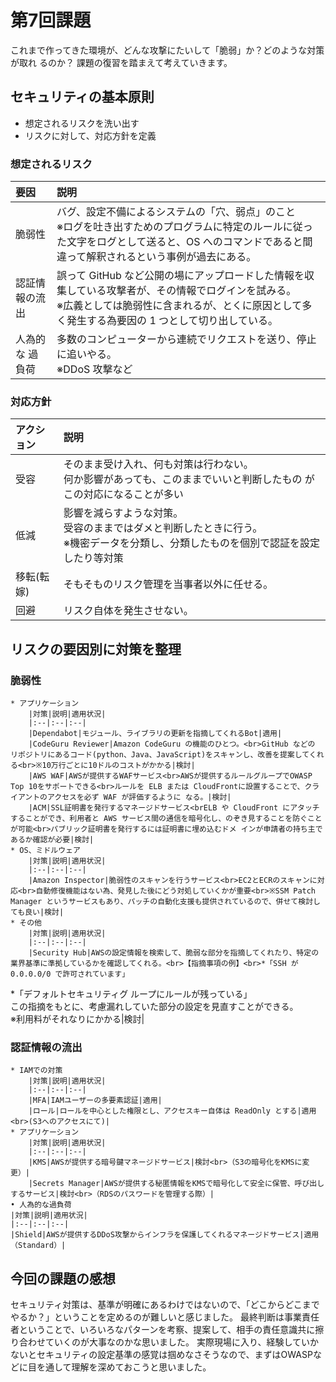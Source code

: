 # 第7回課題 

これまで作ってきた環境が、どんな攻撃にたいして「脆弱」か？どのような対策が取れ
るのか？ 
課題の復習を踏まえて考えていきます。

## セキュリティの基本原則
* 想定されるリスクを洗い出す
* リスクに対して、対応方針を定義

### 想定されるリスク
   |要因|説明|
   |:--|:--|
  |脆弱性|バグ、設定不備によるシステムの「穴、弱点」のこと<br>※ログを吐き出すためのプログラムに特定のルールに従った文字をログとして送ると、OS へのコマンドであると間違って解釈されるという事例が過去にある。|
  |認証情報の流出|誤って GitHub など公開の場にアップロードした情報を収集している攻撃者が、その情報でログインを試みる。<br>※広義としては脆弱性に含まれるが、とくに原因として多く発生する為要因の 1 つとして切り出している。|
  |人為的な 過負荷|多数のコンピューターから連続でリクエストを送り、停止に追いやる。<br>※DDoS 攻撃など|

### 対応方針
  |アクション|説明|
  |:--|:--|
  |受容|そのまま受け入れ、何も対策は行わない。<br>何か影響があっても、このままでいいと判断したもの   がこの対応になることが多い|
  |低減|影響を減らすような対策。<br>受容のままではダメと判断したときに行う。<br>※機密データを分類し、分類したものを個別で認証を設定したり等対策　|
  |移転(転嫁)|そもそものリスク管理を当事者以外に任せる。|
  |回避|リスク自体を発生させない。|


## リスクの要因別に対策を整理
### 脆弱性
    * アプリケーション
        |対策|説明|適用状況|
        |:--|:--|:--|
        |Dependabot|モジュール、ライブラリの更新を指摘してくれるBot|適用|
        |CodeGuru Reviewer|Amazon CodeGuru の機能のひとつ。<br>GitHub などの リポジトリにあるコード(python、Java、JavaScript)をスキャンし、改善を提案してくれる<br>※10万行ごとに10ドルのコストがかかる|検討|
        |AWS WAF|AWSが提供するWAFサービス<br>AWSが提供するルールグループでOWASP Top 10をサポートできる<br>ルールを ELB または CloudFrontに設置することで、クライアントのアクセスを必ず WAF が評価するように なる。|検討|
        |ACM|SSL証明書を発行するマネージドサービス<brELB や CloudFront にアタッチすることができ、利用者と AWS サービス間の通信を暗号化し、のぞき見することを防ぐことが可能<br>パブリック証明書を発行するには証明書に埋め込むドメ インが申請者の持ち主であるか確認が必要|検討|
    * OS、ミドルウェア
        |対策|説明|適用状況|
        |:--|:--|:--|
        |Amazon Inspector|脆弱性のスキャンを行うサービス<br>EC2とECRのスキャンに対応<br>自動修復機能はない為、発見した後にどう対処していくかが重要<br>※SSM Patch Manager というサービスもあり、パッチの自動化支援も提供されているので、併せて検討しても良い|検討|
    * その他
        |対策|説明|適用状況|
        |:--|:--|:--|
        |Security Hub|AWSの設定情報を検索して、脆弱な部分を指摘してくれたり、特定の業界基準に準拠しているかを確認してくれる。<br>【指摘事項の例】<br>*「SSH が 0.0.0.0/0 で許可されています」 
*「デフォルトセキュリティグ ループにルールが残っている」<br>この指摘をもとに、考慮漏れしていた部分の設定を見直すことができる。<br>※利用料がそれなりにかかる|検討|
### 認証情報の流出
    * IAMでの対策
        |対策|説明|適用状況|
        |:--|:--|:--|
        |MFA|IAMユーザーの多要素認証|適用|
        |ロール|ロールを中心とした権限とし、アクセスキー自体は ReadOnly とする|適用<br>(S3へのアクセスにて)|
    * アプリケーション
        |対策|説明|適用状況|
        |:--|:--|:--|
        |KMS|AWSが提供する暗号鍵マネージドサービス|検討<br>（S3の暗号化をKMSに変更）|
        |Secrets Manager|AWSが提供する秘匿情報をKMSで暗号化して安全に保管、呼び出しするサービス|検討<br>（RDSのパスワードを管理する際）|
    • 人為的な過負荷
    |対策|説明|適用状況|
    |:--|:--|:--|
    |Shield|AWSが提供するDDoS攻撃からインフラを保護してくれるマネージドサービス|適用（Standard）|

## 今回の課題の感想
セキュリティ対策は、基準が明確にあるわけではないので、「どこからどこまでやるか？」ということを定めるのが難しいと感じました。 
最終判断は事業責任者ということで、いろいろなパターンを考察、提案して、相手の責任意識共に擦り合わせていくのが大事なのかな思いました。 
実際現場に入り、経験していかないとセキュリティの設定基準の感覚は掴めなさそうなので、まずはOWASPなどに目を通して理解を深めておこうと思いました。


